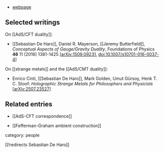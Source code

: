 

* [webpage](http://www.uva.nl/over-de-uva/organisatie/medewerkers/content/h/a/s.deharo/s.de-haro-olle.html)

## Selected writings

On [[AdS/CFT duality]]:

* [[Sebastian De Haro]], Daniel R. Mayerson, [[Jeremy Butterfield]], *Conceptual Aspects of Gauge/Gravity Duality*, Foundations of Physics **46** 11 (2016) 1381-1425 &lbrack;[arXiv:1509.09231](https://arxiv.org/abs/1509.09231), [doi:10.1007/s10701-016-0037-4](https://doi.org/10.1007/s10701-016-0037-4)&rbrack;

On [[strange metals]] and the [[AdS/CMT duality]]:

* Enrico Cinti, [[Sebastian De Haro]], Mark Golden, Umut Gürsoy, Henk T. C. Stoof: *Holographic Strange Metals for Philosophers and Physicists* &lbrack;[arXiv:2507.23527](https://arxiv.org/abs/2507.23527)&rbrack;

## Related entries

* [[AdS-CFT correspondence]]

* [[Fefferman-Graham ambient construction]]

category: people

[[!redirects Sebastian De Haro]]
